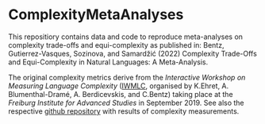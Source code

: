 # ComplexityMetaAnalyses
This repositiory contains data and code to reproduce meta-analyses on complexity trade-offs and equi-complexity as published in: Bentz, Gutierrez-Vasques, Sozinova, and Samardžić (2022) Complexity Trade-Offs and
Equi-Complexity in Natural Languages: A Meta-Analysis. 

The original complexity metrics derive from the *Interactive Workshop on Measuring Language Complexity* ([IWMLC](http://christianbentz.de/MLC2019_index.html), organised by K.Ehret, A. Blumenthal-Dramé, A. Berdicevskis, and C.Bentz) taking place at the *Freiburg Institute for Advanced Studies* in September 2019.
See also the respective [github repository](https://github.com/IWMLC/language-complexity-metrics) with results of complexity measurements.

